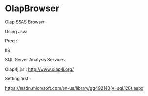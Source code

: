 # OlapBrowser
Olap SSAS Browser 

Using Java

Preq :

IIS

SQL Server Analysis Services

Olap4j.jar : http://www.olap4j.org/

Setting first :

https://msdn.microsoft.com/en-us/library/gg492140(v=sql.120).aspx

